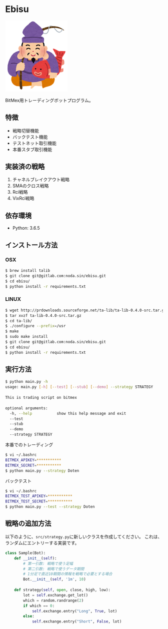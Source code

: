 # Ebisu

<img src="img/ebisusama.png" width="200">

BitMex用トレーディングボットプログラム。

## 特徴

- 戦略切替機能
- バックテスト機能
- テストネット取引機能
- 本番スタブ取引機能

## 実装済の戦略

1. チャネルブレイクアウト戦略
2. SMAのクロス戦略
3. Rci戦略
4. VixRci戦略

## 依存環境

- Python: 3.6.5

## インストール方法

### OSX

```bash
$ brew install talib
$ git clone git@gitlab.com:noda.sin/ebisu.git
$ cd ebisu/
$ python install -r requirements.txt
```

### LINUX

```bash
$ wget http://prdownloads.sourceforge.net/ta-lib/ta-lib-0.4.0-src.tar.gz
$ tar xvzf ta-lib-0.4.0-src.tar.gz
$ cd ta-lib/
$ ./configure --prefix=/usr
$ make
$ sudo make install
$ git clone git@gitlab.com:noda.sin/ebisu.git
$ cd ebisu/
$ python install -r requirements.txt
```

## 実行方法

```bash
$ python main.py -h
usage: main.py [-h] [--test] [--stub] [--demo] --strategy STRATEGY

This is trading script on bitmex

optional arguments:
  -h, --help           show this help message and exit
  --test
  --stub
  --demo
  --strategy STRATEGY
 ```

本番でのトレーディング

```bash
$ vi ~/.bashrc
BITMEX_APIKEY=***********
BITMEX_SECRET=***********
$ python main.py --strategy Doten
```

バックテスト

```bash
$ vi ~/.bashrc
BITMEX_TEST_APIKEY=***********
BITMEX_TEST_SECRET=***********
$ python main.py --test --strategy Doten
```

## 戦略の追加方法

以下のように、`src/strategy.py`に新しいクラスを作成してください。
これは、ランダムにエントリーする実装です。

```python
class Sample(Bot):
    def __init__(self):
        # 第一引数: 戦略で使う足幅
        # 第二引数: 戦略で使うデータ期間
        # 1分足で直近10期間の情報を戦略で必要とする場合
        Bot.__init__(self, '1m', 10)

    def strategy(self, open, close, high, low):
        lot = self.exchange.get_lot()
        which = random.randrange(2)
        if which == 0:
            self.exchange.entry("Long", True, lot)
        else:
            self.exchange.entry("Short", False, lot)
```
